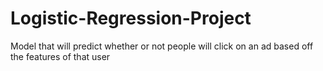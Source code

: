 # Logistic-Regression-Project
Model that will predict whether or not people will click on an ad based off the features of that user
